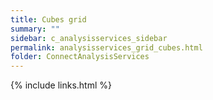 ```yaml
---
title: Cubes grid
summary: ""
sidebar: c_analysisservices_sidebar
permalink: analysisservices_grid_cubes.html
folder: ConnectAnalysisServices
---
```





{% include links.html %}
